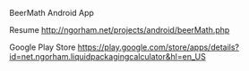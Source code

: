 BeerMath Android App

Resume 
http://ngorham.net/projects/android/beerMath.php

Google Play Store
https://play.google.com/store/apps/details?id=net.ngorham.liquidpackagingcalculator&hl=en_US
